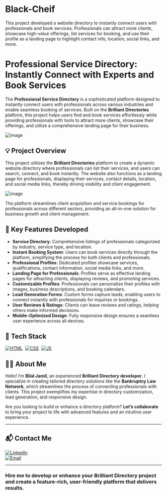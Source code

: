# Black-Cheif
This project developed a website directory to instantly connect users with professionals and book services. Professionals can attract more clients, showcase high-value offerings, list services for booking, and use their profile as a landing page to highlight contact info, location, social links, and more.
# Professional Service Directory: Instantly Connect with Experts and Book Services

The **Professional Service Directory** is a sophisticated platform designed to instantly connect users with professionals across various industries and enable seamless booking of services. Built on the **Brilliant Directories** platform, this project helps users find and book services effortlessly while providing professionals with tools to attract more clients, showcase their offerings, and utilize a comprehensive landing page for their business.

![image](https://github.com/user-attachments/assets/ffa76a31-c350-4c00-9c62-621ee56f5445)

## 💡 Project Overview

This project utilizes the **Brilliant Directories** platform to create a dynamic website directory where professionals can list their services, and users can search, connect, and book instantly. The website also functions as a landing page for professionals, displaying their services, contact details, location, and social media links, thereby driving visibility and client engagement.

![image](https://github.com/user-attachments/assets/693355ea-1d6c-4420-96ab-cef4fe4216d0)

The platform streamlines client acquisition and service bookings for professionals across different sectors, providing an all-in-one solution for business growth and client management.

## 🚀 Key Features Developed

- **Service Directory**: Comprehensive listings of professionals categorized by industry, service type, and location.
- **Instant Booking System**: Users can book services directly through the platform, simplifying the process for both clients and professionals.
- **Professional Profiles**: Dedicated profiles showcase services, qualifications, contact information, social media links, and more.
- **Landing Page for Professionals**: Profiles serve as effective landing pages for attracting clients, displaying reviews, and promoting services.
- **Customizable Profiles**: Professionals can personalize their profiles with images, business descriptions, and booking calendars.
- **Lead Generation Forms**: Custom forms capture leads, enabling users to connect instantly with professionals for inquiries or bookings.
- **User Reviews & Ratings**: Clients can leave reviews and ratings, helping others make informed decisions.
- **Mobile-Optimized Design**: Fully responsive design ensures a seamless user experience across all devices.


## 📌 Tech Stack
[![HTML](https://img.shields.io/badge/html5%20-%23E34F26.svg?&style=for-the-badge&logo=html5&logoColor=white)](https://github.com/yourusername/Baby-Support-Services/search?l=html)&nbsp;
[![CSS](https://img.shields.io/badge/css3%20-%231572B6.svg?&style=for-the-badge&logo=css3&logoColor=white)](https://github.com/yourusername/Baby-Support-Services/search?l=css)&nbsp;
[![JS](https://img.shields.io/badge/javascript%20-%23323330.svg?&style=for-the-badge&logo=javascript&logoColor=%23F7DF1E)](https://github.com/yourusername/Baby-Support-Services/search?l=javascript)

## 👨‍💻 About Me

Hello! I’m **Bilal Jamil**, an experienced **Brilliant Directory developer**. I specialize in creating tailored directory solutions like the **Bankruptcy Law Network**, which streamlines the process of connecting professionals with clients. This project exemplifies my expertise in directory customization, lead generation, and responsive design.

Are you looking to build or enhance a directory platform? **Let’s collaborate** to bring your project to life with advanced features and an intuitive user experience.

---

## 📬 Contact Me

[![LinkedIn](https://img.shields.io/badge/LinkedIn-Connect-blue?style=for-the-badge&logo=linkedin)](https://www.linkedin.com/in/sajid-jameel-721256178/)  
[![Email](https://img.shields.io/badge/Email-Contact%20Me-orange?style=for-the-badge&logo=gmail)](mailto:sajidjamil.met@gmail.com)

---

### **Hire me to develop or enhance your Brilliant Directory project and create a feature-rich, user-friendly platform that delivers results.**
